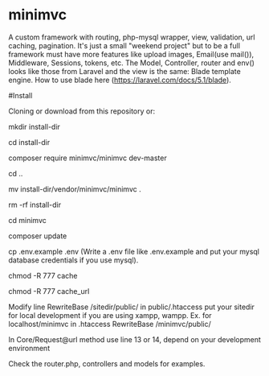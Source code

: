 # minimvc
A custom framework with routing, php-mysql wrapper, view, validation, url caching, pagination.
It's just a small "weekend project" but to be a full framework must have more features like upload images, Email(use mail()), Middleware, Sessions, tokens, etc. The Model, Controller, router and env() looks like those from Laravel and the view is the same: Blade template engine. How to use blade here (https://laravel.com/docs/5.1/blade).

#Install

Cloning or download from this repository or:

mkdir install-dir

cd install-dir

composer require minimvc/minimvc dev-master

cd ..

mv install-dir/vendor/minimvc/minimvc .

rm -rf install-dir

cd minimvc

composer update

cp .env.example .env (Write a .env file like .env.example and put your mysql database credentials if you use mysql).

chmod -R 777 cache

chmod -R 777 cache_url

Modify line RewriteBase /sitedir/public/ in public/.htaccess put your sitedir for local development if you are using xampp, wampp. Ex. for localhost/minimvc in .htaccess RewriteBase /minimvc/public/

In Core/Request@url method use line 13 or 14, depend on your development environment

Check the router.php, controllers and models for examples.
